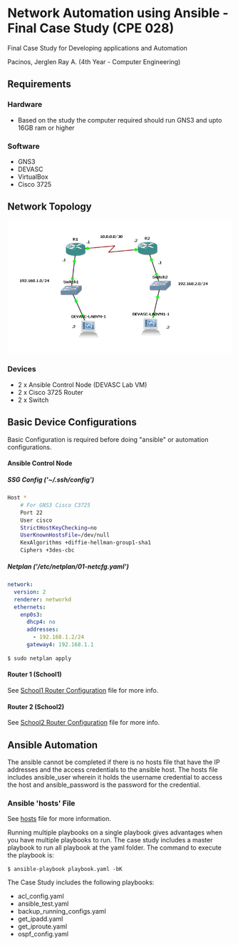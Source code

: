 # Network Automation using Ansible - Final Case Study (CPE 028)
Final Case Study for Developing applications and Automation

Pacinos, Jerglen Ray A. (4th Year - Computer Engineering)

## Requirements
### Hardware
* Based on the study the computer required should run GNS3 and upto 16GB ram or higher
### Software
* GNS3
* DEVASC
* VirtualBox
* Cisco 3725

## Network Topology
<img src="assets/Final - Topology.png">

### Devices
* 2 x Ansible Control Node (DEVASC Lab VM)
* 2 x Cisco 3725 Router
* 2 x Switch

## Basic Device Configurations
Basic Configuration is required before doing "ansible" or automation configurations.

#### Ansible Control Node
##### SSG Config ('~/.ssh/config')
```bash
Host *    
    # For GNS3 Cisco C3725
    Port 22
    User cisco
    StrictHostKeyChecking=no
    UserKnownHostsFile=/dev/null
    KexAlgorithms +diffie-hellman-group1-sha1
    Ciphers +3des-cbc
```
##### Netplan ('/etc/netplan/01-netcfg.yaml')
```yaml
network:
  version: 2
  renderer: networkd
  ethernets:
    enp0s3:
      dhcp4: no
      addresses:
        - 192.168.1.2/24
      gateway4: 192.168.1.1
```
```bash
$ sudo netplan apply
```
#### Router 1 (School1)
See [School1 Router Configuration](backups/show_run_school1.txt) file for more info.
#### Router 2 (School2)
See [School2 Router Configuration](backups/show_run_school2.txt) file for more info.
## Ansible Automation

The ansible cannot be completed if there is no hosts file that have the IP addresses and the access credentials to the ansible host. The hosts file includes ansible_user wherein it holds the username credential to access the host and ansible_password is the password for the credential. 

### Ansible 'hosts' File
See [hosts](hosts) file for more information.

Running multiple playbooks on a single playbook gives advantages when you have multiple playbooks to run. The case study includes a master playbook to run all playbook at the yaml folder. The command to execute the playbook is: 
```
$ ansible-playbook playbook.yaml -bK
```

The Case Study includes the following playbooks:
-	acl_config.yaml
-	ansible_test.yaml
-	backup_running_configs.yaml
-	get_ipadd.yaml
-	get_iproute.yaml
-	ospf_config.yaml

